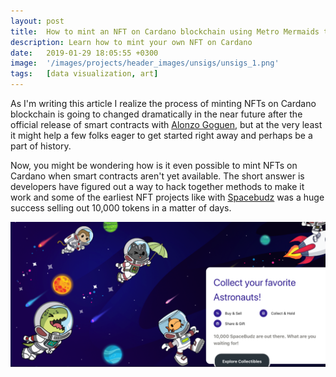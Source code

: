 ```yaml
---
layout: post
title:  How to mint an NFT on Cardano blockchain using Metro Mermaids tool
description: Learn how to mint your own NFT on Cardano
date:   2019-01-29 18:05:55 +0300
image:  '/images/projects/header_images/unsigs/unsigs_1.png'
tags:   [data visualization, art]
---
```

As I'm writing this article I realize the process of minting NFTs on Cardano blockchain is going to changed dramatically in the near future after the official release of smart contracts with [Alonzo Goguen](https://roadmap.cardano.org/en/goguen/), but at the very least it might help a few folks eager to get started right away and perhaps be a part of history.

Now, you might be wondering how is it even possible to mint NFTs on Cardano when smart contracts aren't yet available. The short answer is developers have figured out a way to hack together methods to make it work and some of the earliest NFT projects like with [Spacebudz](https://spacebudz.io) was a huge success selling out 10,000 tokens in a matter of days. 

![](/images/posts/how-to-mint-nft-on-cardano/spacebudz-1.png)

